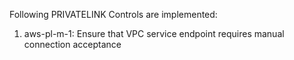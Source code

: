 Following PRIVATELINK Controls are implemented:

1. aws-pl-m-1: Ensure that VPC service endpoint requires manual connection acceptance